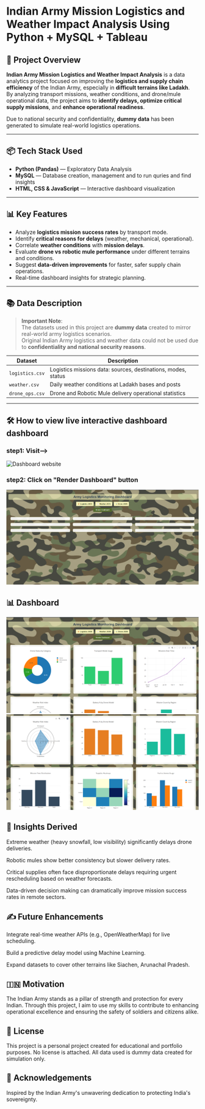 # Indian Army Mission Logistics and Weather Impact Analysis Using Python + MySQL + Tableau

## 🚀 Project Overview
**Indian Army Mission Logistics and Weather Impact Analysis** is a data analytics project focused on improving the **logistics and supply chain efficiency** of the Indian Army, especially in **difficult terrains like Ladakh**.  
By analyzing transport missions, weather conditions, and drone/mule operational data, the project aims to **identify delays, optimize critical supply missions**, and **enhance operational readiness**.

Due to national security and confidentiality, **dummy data** has been generated to simulate real-world logistics operations.

---

## 📦 Tech Stack Used
- **Python (Pandas)** — Exploratory Data Analysis
- **MySQL** — Database creation, management and to run quries and find insights
- **HTML, CSS & JavaScript** — Interactive dashboard visualization

---

## 📊 Key Features
- Analyze **logistics mission success rates** by transport mode.
- Identify **critical reasons for delays** (weather, mechanical, operational).
- Correlate **weather conditions** with **mission delays**.
- Evaluate **drone vs robotic mule performance** under different terrains and conditions.
- Suggest **data-driven improvements** for faster, safer supply chain operations.
- Real-time dashboard insights for strategic planning.

---


## 📚 Data Description
> **Important Note**:  
The datasets used in this project are **dummy data** created to mirror real-world army logistics scenarios.  
Original Indian Army logistics and weather data could not be used due to **confidentiality and national security reasons**.

| Dataset | Description |
|---------|-------------|
| `logistics.csv` | Logistics missions data: sources, destinations, modes, status |
| `weather.csv` | Daily weather conditions at Ladakh bases and posts |
| `drone_ops.csv` | Drone and Robotic Mule delivery operational statistics |

---

## 🛠️ How to view live interactive dashboard dashboard
### step1: Visit--> 
![Dashboard website](https://indian-army-mission-logistics-and-weather-impact-dh7nx7mvp.vercel.app/)
### step2: Click on "Render Dashboard" button
![click Render Dashboard](https://github.com/Samsgithub9635/Indian-Army-Mission-Logistics-and-Weather-Impact-Analysis_Python_MySQL_Tableau/blob/main/index%20page%20.png)

## 📊 Dashboard
![Dashboard1](https://github.com/Samsgithub9635/Indian-Army-Mission-Logistics-and-Weather-Impact-Analysis_Python_MySQL_Tableau/blob/main/Dashboard1.png)
![Dashboard2](https://github.com/Samsgithub9635/Indian-Army-Mission-Logistics-and-Weather-Impact-Analysis_Python_MySQL_Tableau/blob/main/Dashboard2.png)

## 🧠 Insights Derived
Extreme weather (heavy snowfall, low visibility) significantly delays drone deliveries.

Robotic mules show better consistency but slower delivery rates.

Critical supplies often face disproportionate delays requiring urgent rescheduling based on weather forecasts.

Data-driven decision making can dramatically improve mission success rates in remote sectors.

## ✍️ Future Enhancements
Integrate real-time weather APIs (e.g., OpenWeatherMap) for live scheduling.

Build a predictive delay model using Machine Learning.

Expand datasets to cover other terrains like Siachen, Arunachal Pradesh.

## 🇮🇳 Motivation
The Indian Army stands as a pillar of strength and protection for every Indian.
Through this project, I aim to use my skills to contribute to enhancing operational excellence and ensuring the safety of soldiers and citizens alike.

## 📜 License
This project is a personal project created for educational and portfolio purposes.
No license is attached. All data used is dummy data created for simulation only.

## 🙏 Acknowledgements
Inspired by the Indian Army's unwavering dedication to protecting India's sovereignty.



